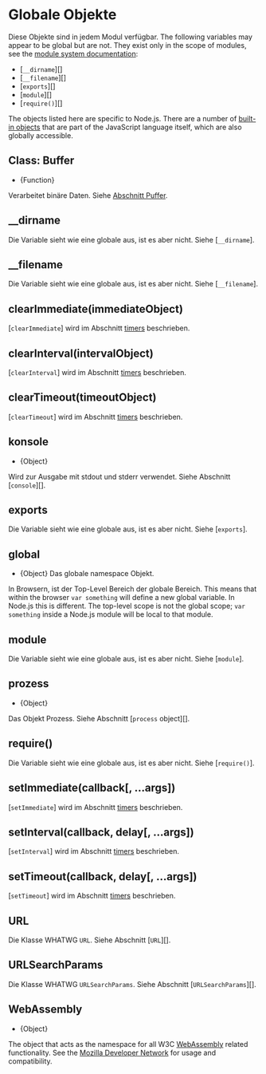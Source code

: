 # Globale Objekte

<!--introduced_in=v0.10.0-->

<!-- type=misc -->

Diese Objekte sind in jedem Modul verfügbar. The following variables may appear to be global but are not. They exist only in the scope of modules, see the [module system documentation](modules.html):

* [`__dirname`][]
* [`__filename`][]
* [`exports`][]
* [`module`][]
* [`require()`][]

The objects listed here are specific to Node.js. There are a number of [built-in objects](https://developer.mozilla.org/en-US/docs/Web/JavaScript/Reference/Global_Objects) that are part of the JavaScript language itself, which are also globally accessible.

## Class: Buffer

<!-- YAML
added: v0.1.103
-->

<!-- type=global -->

* {Function}

Verarbeitet binäre Daten. Siehe [Abschnitt Puffer](buffer.html).

## \_\_dirname

Die Variable sieht wie eine globale aus, ist es aber nicht. Siehe [`__dirname`].

## \_\_filename

Die Variable sieht wie eine globale aus, ist es aber nicht. Siehe [`__filename`].

## clearImmediate(immediateObject)

<!-- YAML
added: v0.9.1
-->

<!--type=global-->

[`clearImmediate`] wird im Abschnitt [timers](timers.html) beschrieben.

## clearInterval(intervalObject)

<!-- YAML
added: v0.0.1
-->

<!--type=global-->

[`clearInterval`] wird im Abschnitt [timers](timers.html) beschrieben.

## clearTimeout(timeoutObject)

<!-- YAML
added: v0.0.1
-->

<!--type=global-->

[`clearTimeout`] wird im Abschnitt [timers](timers.html) beschrieben.

## konsole

<!-- YAML
added: v0.1.100
-->

<!-- type=global -->

* {Object}

Wird zur Ausgabe mit stdout und stderr verwendet. Siehe Abschnitt [`console`][].

## exports

Die Variable sieht wie eine globale aus, ist es aber nicht. Siehe [`exports`].

## global

<!-- YAML
added: v0.1.27
-->

<!-- type=global -->

* {Object} Das globale namespace Objekt.

In Browsern, ist der Top-Level Bereich der globale Bereich. This means that within the browser `var something` will define a new global variable. In Node.js this is different. The top-level scope is not the global scope; `var something` inside a Node.js module will be local to that module.

## module

Die Variable sieht wie eine globale aus, ist es aber nicht. Siehe [`module`].

## prozess

<!-- YAML
added: v0.1.7
-->

<!-- type=global -->

* {Object}

Das Objekt Prozess. Siehe Abschnitt [`process` object][].

## require()

Die Variable sieht wie eine globale aus, ist es aber nicht. Siehe [`require()`].

## setImmediate(callback[, ...args])

<!-- YAML
added: v0.9.1
-->

<!-- type=global -->

[`setImmediate`] wird im Abschnitt [timers](timers.html) beschrieben.

## setInterval(callback, delay[, ...args])

<!-- YAML
added: v0.0.1
-->

<!-- type=global -->

[`setInterval`] wird im Abschnitt [timers](timers.html) beschrieben.

## setTimeout(callback, delay[, ...args])

<!-- YAML
added: v0.0.1
-->

<!-- type=global -->

[`setTimeout`] wird im Abschnitt [timers](timers.html) beschrieben.

## URL

<!-- YAML
added: v10.0.0
-->

<!-- type=global -->

Die Klasse WHATWG `URL`. Siehe Abschnitt [`URL`][].

## URLSearchParams

<!-- YAML
added: v10.0.0
-->

<!-- type=global -->

Die Klasse WHATWG `URLSearchParams`. Siehe Abschnitt [`URLSearchParams`][].

## WebAssembly

<!-- YAML
added: v8.0.0
-->

<!-- type=global -->

* {Object}

The object that acts as the namespace for all W3C [WebAssembly](https://webassembly.org) related functionality. See the [Mozilla Developer Network](https://developer.mozilla.org/en-US/docs/WebAssembly) for usage and compatibility.